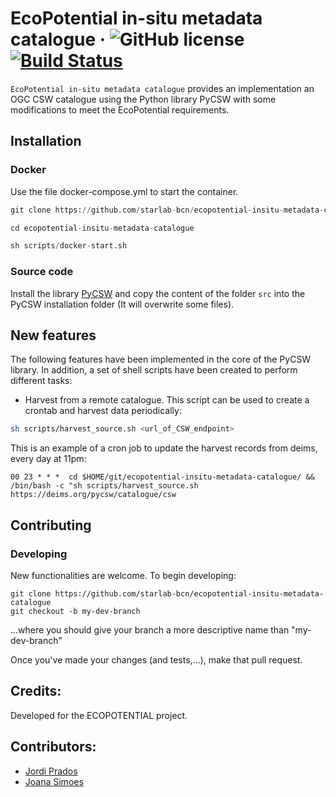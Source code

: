# EcoPotential in-situ metadata catalogue &middot; ![GitHub license](https://img.shields.io/badge/license-MIT-blue.svg) [![Build Status](https://travis-ci.org/starlab-bcn/pycsw-quality-profile.svg?branch=master)](https://travis-ci.org/starlab-bcn/pycsw-quality-profile)
```EcoPotential in-situ metadata catalogue``` provides an implementation an OGC CSW catalogue using the Python library PyCSW with some modifications to meet the EcoPotential requirements.

## Installation

### Docker
Use the file docker-compose.yml to start the container.

```py
git clone https://github.com/starlab-bcn/ecopotential-insitu-metadata-catalogue

cd ecopotential-insitu-metadata-catalogue

sh scripts/docker-start.sh

```

### Source code

Install the library [PyCSW](http://pycsw.org/) and copy the content of the folder ```src``` into the PyCSW installation folder (It will overwrite some files).

## New features

The following features have been implemented in the core of the PyCSW library. In addition, a set of shell scripts have been created to perform different tasks:

- Harvest from a remote catalogue. This script can be used to create a crontab and harvest data periodically:
```sh
sh scripts/harvest_source.sh <url_of_CSW_endpoint>
```
This is an example of a cron job to update the harvest records from deims, every day at 11pm:

```
00 23 * * *  cd $HOME/git/ecopotential-insitu-metadata-catalogue/ &&  /bin/bash -c "sh scripts/harvest_source.sh https://deims.org/pycsw/catalogue/csw
```

## Contributing

### Developing

New functionalities are welcome. To begin developing:

```
git clone https://github.com/starlab-bcn/ecopotential-insitu-metadata-catalogue
git checkout -b my-dev-branch
```
...where you should give your branch a more descriptive name than "my-dev-branch"

Once you've made your changes (and tests,...), make that pull request.

## Credits:
Developed for the ECOPOTENTIAL project.

## Contributors:
 * [Jordi Prados](http://github.com/jordiprados)
 * [Joana Simoes](http://github.com/doublebyte1)
